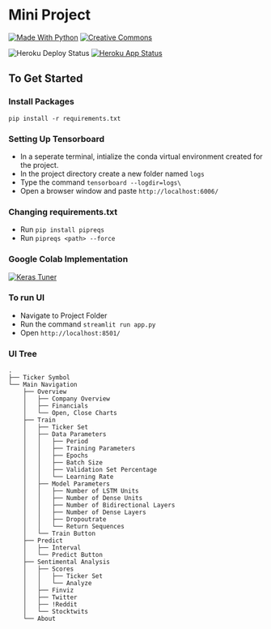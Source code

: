 # Mini Project

[![Made With Python](http://ForTheBadge.com/images/badges/made-with-python.svg)](https://www.python.org/)
[![Creative Commons](http://ForTheBadge.com/images/badges/cc-0.svg)](https://creativecommons.org/share-your-work/public-domain/cc0/)

![Heroku Deploy Status](https://pyheroku-badge.herokuapp.com/?app=gsppp&style=flat)
[![Heroku App Status](https://heroku-shields.herokuapp.com/gsppp)](https://gsppp.herokuapp.com)

## To Get Started

### Install Packages

`pip install -r requirements.txt`

### Setting Up Tensorboard

- In a seperate terminal, intialize the conda virtual environment created for the project.
- In the project directory create a new folder named `logs`
- Type the command `tensorboard --logdir=logs\`
- Open a browser window and paste `http://localhost:6006/`

### Changing requirements.txt

- Run `pip install pipreqs`
- Run `pipreqs <path> --force`

### Google Colab Implementation

[![Keras Tuner](https://colab.research.google.com/assets/colab-badge.svg)](https://colab.research.google.com/drive/1UqJFzvPrLxoE2AeeuRV-TytVdM0xNLU_?usp=sharing)

### To run UI

- Navigate to Project Folder
- Run the command `streamlit run app.py`
- Open `http://localhost:8501/`

### UI Tree

```
.
├── Ticker Symbol
└── Main Navigation
    ├── Overview
    │   ├── Company Overview
    │   ├── Financials
    │   └── Open, Close Charts
    ├── Train
    │   ├── Ticker Set
    │   ├── Data Parameters
    │   │   ├── Period
    │   │   ├── Training Parameters
    │   │   ├── Epochs
    │   │   ├── Batch Size
    │   │   ├── Validation Set Percentage
    │   │   └── Learning Rate
    │   ├── Model Parameters
    │   │   ├── Number of LSTM Units
    │   │   ├── Number of Dense Units
    │   │   ├── Number of Bidirectional Layers
    │   │   ├── Number of Dense Layers
    │   │   ├── Dropoutrate
    │   │   └── Return Sequences
    │   └── Train Button
    ├── Predict
    │   ├── Interval
    │   └── Predict Button
    ├── Sentimental Analysis
    │   ├── Scores
    │   │   ├── Ticker Set
    │   │   └── Analyze
    │   ├── Finviz
    │   ├── Twitter
    │   ├── !Reddit
    │   └── Stocktwits
    └── About

```
